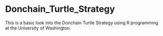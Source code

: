 # Donchain_Turtle_Strategy
This is a basic look into the Donchain Turtle Strategy using R programming at the University of Washington. 
